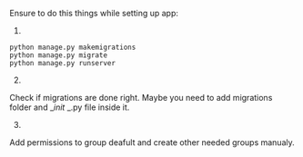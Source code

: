 Ensure to do this things while setting up app:

1.
```
python manage.py makemigrations
python manage.py migrate
python manage.py runserver
```

2.
Check if migrations are done right. Maybe you need to add migrations folder and __init_ _.py file inside it.

3.
Add permissions to group deafult and create other needed groups manualy.
